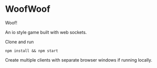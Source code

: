 # WoofWoof
Woof!

An io style game built with web sockets.

Clone and run

```
npm install && npm start
```

Create multiple clients with separate browser windows if running locally.
